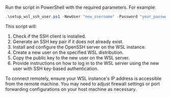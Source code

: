 Run the script in PowerShell with the required parameters. For example:

   ```powershell
   .\setup_wsl_ssh_user.ps1 -NewUser "new_username" -Password "your_password" -WSLDistribution "Ubuntu" -Port 22
   ```

This script will:

1. Check if the SSH client is installed.
2. Generate an SSH key pair if it does not already exist.
3. Install and configure the OpenSSH server on the WSL instance.
4. Create a new user on the specified WSL distribution.
5. Copy the public key to the new user on the WSL server.
6. Provide instructions on how to log in to the WSL server using the new user with SSH key-based authentication.

To connect remotely, ensure your WSL instance's IP address is accessible from the remote machine. You may need to adjust firewall settings or port forwarding configurations on your host machine as necessary.